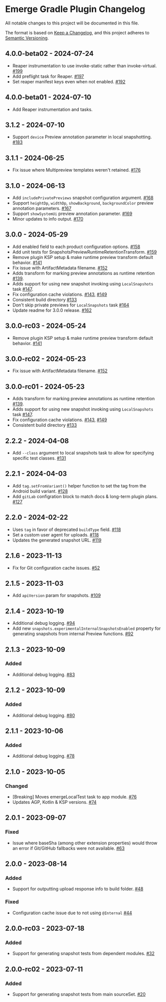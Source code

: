 # Emerge Gradle Plugin Changelog

All notable changes to this project will be documented in this file.

The format is based on [Keep a Changelog](https://keepachangelog.com/en/1.0.0/),
and this project adheres to [Semantic Versioning](https://semver.org/spec/v2.0.0.html).

## 4.0.0-beta02 - 2024-07-24

- Reaper instrumentation to use invoke-static rather than invoke-virtual. [#199](https://github.com/EmergeTools/emerge-android/pull/199)
- Add preflight task for Reaper. [#197](https://github.com/EmergeTools/emerge-android/pull/197)
- Set reaper manifest keys even when not enabled. [#192](https://github.com/EmergeTools/emerge-android/pull/192)

## 4.0.0-beta01 - 2024-07-10

- Add Reaper instrumentation and tasks.

## 3.1.2 - 2024-07-10

- Support `device` Preview annotation parameter in local snapshotting. [#183](https://github.com/EmergeTools/emerge-android/pull/183)

## 3.1.1 - 2024-06-25

- Fix issue where Multipreview templates weren't
  retained. [#176](https://github.com/EmergeTools/emerge-android/pull/176)

## 3.1.0 - 2024-06-13

- Add `includePrivatePreviews` snapshot configuration
  argument. [#168](https://github.com/EmergeTools/emerge-android/pull/168)
- Support `heightDp`, `widthDp`, `showBackground`, `backgroundColor` preview annotation
  parameters. [#167](https://github.com/EmergeTools/emerge-android/pull/167)
- Support `showSystemUi` preview annotation
  parameter. [#169](https://github.com/EmergeTools/emerge-android/pull/169)
- Minor updates to info output. [#170](https://github.com/EmergeTools/emerge-android/pull/170)

## 3.0.0 - 2024-05-29

- Add enabled field to each product configuration
  options. [#158](https://github.com/EmergeTools/emerge-android/pull/158)
- Add unit tests for
  SnapshotsPreviewRuntimeRetentionTransform. [#159](https://github.com/EmergeTools/emerge-android/pull/159)
- Remove plugin KSP setup & make runtime preview transform default
  behavior. [#141](https://github.com/EmergeTools/emerge-android/pull/141)
- Fix issue with ArtifactMetadata
  filename. [#152](https://github.com/EmergeTools/emerge-android/pull/152)
- Adds transform for marking preview annotations as runtime
  retention [#139](https://github.com/EmergeTools/emerge-android/pull/139).
- Adds support for using new snapshot invoking using `LocalSnapshots`
  task [#147](https://github.com/EmergeTools/emerge-android/pull/147).
- Fix configuration cache
  violations. [#143](https://github.com/EmergeTools/emerge-android/pull/143), [#149](https://github.com/EmergeTools/emerge-android/pull/149)
- Consistent build directory [#133](https://github.com/EmergeTools/emerge-android/pull/133)
- Don't skip private previews for `LocalSnapshots`
  task [#164](https://github.com/EmergeTools/emerge-android/pull/164)
- Update readme for 3.0.0 release. [#162](https://github.com/EmergeTools/emerge-android/pull/162)

## 3.0.0-rc03 - 2024-05-24

- Remove plugin KSP setup & make runtime preview transform default
  behavior. [#141](https://github.com/EmergeTools/emerge-android/pull/141)

## 3.0.0-rc02 - 2024-05-23

- Fix issue with ArtifactMetadata
  filename. [#152](https://github.com/EmergeTools/emerge-android/pull/152)

## 3.0.0-rc01 - 2024-05-23

- Adds transform for marking preview annotations as runtime
  retention [#139](https://github.com/EmergeTools/emerge-android/pull/139).
- Adds support for using new snapshot invoking using `LocalSnapshots`
  task [#147](https://github.com/EmergeTools/emerge-android/pull/147).
- Fix configuration cache
  violations. [#143](https://github.com/EmergeTools/emerge-android/pull/143), [#149](https://github.com/EmergeTools/emerge-android/pull/149)
- Consistent build directory [#133](https://github.com/EmergeTools/emerge-android/pull/133)

## 2.2.2 - 2024-04-08

- Add `--class` argument to local snapshots task to allow for specifying specific test
  classes. [#131](https://github.com/EmergeTools/emerge-android/pull/131)

## 2.2.1 - 2024-04-03

- Add `tag.setFromVariant()` helper function to set the tag from the Android build
  variant. [#128](https://github.com/EmergeTools/emerge-android/pull/128)
- Add `gitLab` configration block to match docs & long-term plugin
  plans. [#127](https://github.com/EmergeTools/emerge-android/pull/127)

## 2.2.0 - 2024-02-22

- Uses `tag` in favor of deprecated `buildType`
  field. [#118](https://github.com/EmergeTools/emerge-android/pull/118)
- Set a custom user agent for
  uploads. [#118](https://github.com/EmergeTools/emerge-android/pull/118)
- Updates the generated snapshot URL. [#119](https://github.com/EmergeTools/emerge-android/pull/119)

## 2.1.6 - 2023-11-13

- Fix for Git configuration cache
  issues. [#52](https://github.com/EmergeTools/emerge-android/pull/52)

## 2.1.5 - 2023-11-03

- Add `apiVersion` param for
  snapshots. [#109](https://github.com/EmergeTools/emerge-android/pull/109)

## 2.1.4 - 2023-10-19

- Additional debug logging. [#94](https://github.com/EmergeTools/emerge-android/pull/94)
- Add new `snapshots.experimentalInternalSnapshotsEnabled` property for generating snapshots from
  internal Preview functions. [#92](https://github.com/EmergeTools/emerge-android/pull/92)

## 2.1.3 - 2023-10-09

### Added

- Additional debug logging. [#83](https://github.com/EmergeTools/emerge-android/pull/83)

## 2.1.2 - 2023-10-09

### Added

- Additional debug logging. [#80](https://github.com/EmergeTools/emerge-android/pull/80)

## 2.1.1 - 2023-10-06

### Added

- Additional debug logging. [#78](https://github.com/EmergeTools/emerge-android/pull/78)

## 2.1.0 - 2023-10-05

### Changed

- [Breaking] Moves emergeLocal<variant>Test task to app
  module. [#76](https://github.com/EmergeTools/emerge-android/pull/76)
- Updates AGP, Kotlin & KSP versions. [#74](https://github.com/EmergeTools/emerge-android/pull/74)

## 2.0.1 - 2023-09-07

### Fixed

- Issue where baseSha (among other extension properties) would throw an error if Git/GitHub
  fallbacks were not available. [#63](https://github.com/EmergeTools/emerge-android/pull/63)

## 2.0.0 - 2023-08-14

### Added

- Support for outputting upload response info to build
  folder. [#48](https://github.com/EmergeTools/emerge-android/pull/48)

### Fixed

- Configuration cache issue due to not
  using `@Internal` [#44](https://github.com/EmergeTools/emerge-android/pull/44)

## 2.0.0-rc03 - 2023-07-18

### Added

- Support for generating snapshot tests from dependent
  modules. [#32](https://github.com/EmergeTools/emerge-android/pull/32)

## 2.0.0-rc02 - 2023-07-11

### Added

- Support for generating snapshot tests from main
  sourceSet. [#20](https://github.com/EmergeTools/emerge-android/pull/20)
